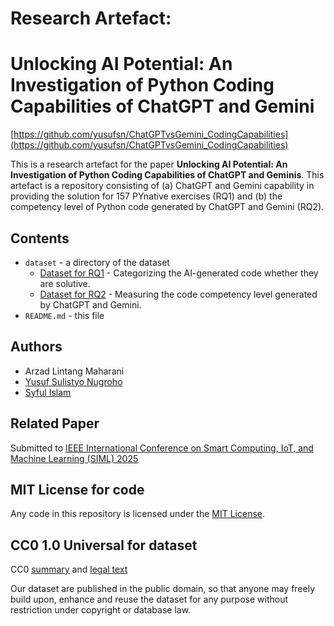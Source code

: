 # Research Artefact: 
# Unlocking AI Potential: An Investigation of Python Coding Capabilities of ChatGPT and Gemini

[https://github.com/yusufsn/ChatGPTvsGemini_CodingCapabilities](https://github.com/yusufsn/ChatGPTvsGemini_CodingCapabilities)

This is a research artefact for the paper **Unlocking AI Potential: An Investigation of Python Coding Capabilities of ChatGPT and Geminis**. This artefact is a repository consisting of (a) ChatGPT and Gemini capability in providing the solution for 157 PYnative exercises (RQ1) and (b) the competency level of Python code generated by ChatGPT and Gemini (RQ2). 


## Contents
* `dataset` - a directory of the dataset
  * [Dataset for RQ1](https://github.com/yusufsn/ChatGPTvsGemini_CodingCapabilities/tree/main/RQ1_AI-Solutiveness) - Categorizing the AI-generated code whether they are solutive.
  * [Dataset for RQ2](https://github.com/yusufsn/ChatGPTvsGemini_CodingCapabilities/tree/main/RQ2_CodeCompetencyLevel) - Measuring the code competency level generated by ChatGPT and Gemini.
* `README.md` - this file

## Authors
* Arzad Lintang Maharani
* [Yusuf Sulistyo Nugroho](https://yusufsn.github.io/)
* [Syful Islam](https://syful-is.github.io/)

## Related Paper
Submitted to [IEEE International Conference on Smart Computing, IoT, and Machine Learning (SIML) 2025](https://siml.ums.ac.id/2025/)

## MIT License for code
Any code in this repository is licensed under the [MIT License](LICENSE).

## CC0 1.0 Universal for dataset
CC0 [summary](https://creativecommons.org/publicdomain/zero/1.0/) and [legal text](https://creativecommons.org/publicdomain/zero/1.0/legalcode)

Our dataset are published in the public domain, so that anyone may freely build upon, enhance and reuse the dataset for any purpose without restriction under copyright or database law.
